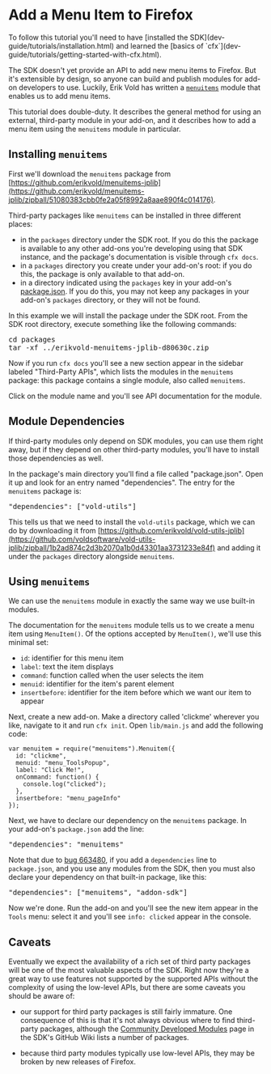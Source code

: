 <!-- This Source Code Form is subject to the terms of the Mozilla Public
   - License, v. 2.0. If a copy of the MPL was not distributed with this
   - file, You can obtain one at http://mozilla.org/MPL/2.0/. -->

# Add a Menu Item to Firefox #

<span class="aside">
To follow this tutorial you'll need to have
[installed the SDK](dev-guide/tutorials/installation.html)
and learned the
[basics of `cfx`](dev-guide/tutorials/getting-started-with-cfx.html).
</span>

The SDK doesn't yet provide an API to add new menu items to Firefox.
But it's extensible by design, so anyone can build and publish
modules for add-on developers to use. Luckily, Erik Vold has written
a [`menuitems`](https://github.com/erikvold/menuitems-jplib) module
that enables us to add menu items.

This tutorial does double-duty. It describes the general method for
using an external, third-party module in your add-on, and it
describes how to add a menu item using the `menuitems` module in particular.

## Installing `menuitems` ##

First we'll download the `menuitems` package from
[https://github.com/erikvold/menuitems-jplib](https://github.com/erikvold/menuitems-jplib/zipball/51080383cbb0fe2a05f8992a8aae890f4c014176).

Third-party packages like `menuitems` can be installed in three
different places:

* in the `packages` directory under the SDK root. If you do this the package
is available to any other add-ons you're developing using that SDK instance,
and the package's documentation is visible through `cfx docs`.
* in a `packages` directory you create under your add-on's root: if you
do this, the package is only available to that add-on.
* in a directory indicated using the `packages` key in
your add-on's [package.json](dev-guide/package-spec.html). If you
do this, you may not keep any packages in your add-on's `packages`
directory, or they will not be found.

In this example we will install the package under the SDK root. From
the SDK root directory, execute something like the following commands:

<pre>
cd packages
tar -xf ../erikvold-menuitems-jplib-d80630c.zip
</pre>

Now if you run `cfx docs` you'll see a new section appear in the sidebar
labeled "Third-Party APIs", which lists the modules in the `menuitems`
package: this package contains a single module, also
called `menuitems`.

Click on the module name and you'll see API documentation for the module.

## Module Dependencies ##

If third-party modules only depend on SDK modules, you can use them right
away, but if they depend on other third-party modules, you'll have to install
those dependencies as well.

In the package's main directory you'll find a file called "package.json".
Open it up and look for an entry named "dependencies". The entry for the
`menuitems` package is:

<pre>
"dependencies": ["vold-utils"]
</pre>

This tells us that we need to install the `vold-utils` package,
which we can do by downloading it from
[https://github.com/erikvold/vold-utils-jplib](https://github.com/voldsoftware/vold-utils-jplib/zipball/1b2ad874c2d3b2070a1b0d43301aa3731233e84f)
and adding it under the `packages` directory alongside `menuitems`.

## Using `menuitems` ##

We can use the `menuitems` module in exactly the same way we use built-in
modules.

The documentation for the `menuitems` module tells us to we create a menu
item using `MenuItem()`. Of the options accepted by `MenuItem()`, we'll use
this minimal set:

* `id`: identifier for this menu item
* `label`: text the item displays
* `command`: function called when the user selects the item
* `menuid`: identifier for the item's parent element
* `insertbefore`: identifier for the item before which we want our item to
appear

Next, create a new add-on. Make a directory called 'clickme' wherever you
like, navigate to it and run `cfx init`. Open `lib/main.js` and add the
following code:

    var menuitem = require("menuitems").Menuitem({
      id: "clickme",
      menuid: "menu_ToolsPopup",
      label: "Click Me!",
      onCommand: function() {
        console.log("clicked");
      },
      insertbefore: "menu_pageInfo"
    });

Next, we have to declare our dependency on the `menuitems` package.
In your add-on's `package.json` add the line:

<pre>
"dependencies": "menuitems"
</pre>

Note that due to
[bug 663480](https://bugzilla.mozilla.org/show_bug.cgi?id=663480), if you
add a `dependencies` line to `package.json`, and you use any modules from
the SDK, then you must also declare your dependency on that built-in package,
like this:

<pre>
"dependencies": ["menuitems", "addon-sdk"]
</pre>

Now we're done. Run the add-on and you'll see the new item appear in the
`Tools` menu: select it and you'll see `info: clicked` appear in the
console.

## Caveats ##

Eventually we expect the availability of a rich set of third party packages
will be one of the most valuable aspects of the SDK. Right now they're a great
way to use features not supported by the supported APIs without the
complexity of using the low-level APIs, but there are some caveats you should
be aware of:

* our support for third party packages is still fairly immature. One
consequence of this is that it's not always obvious where to find third-party
packages, although the
[Community Developed Modules](https://github.com/mozilla/addon-sdk/wiki/Community-developed-modules)
page in the SDK's GitHub Wiki lists a number of packages.

* because third party modules typically use low-level APIs, they may be broken
by new releases of Firefox.
